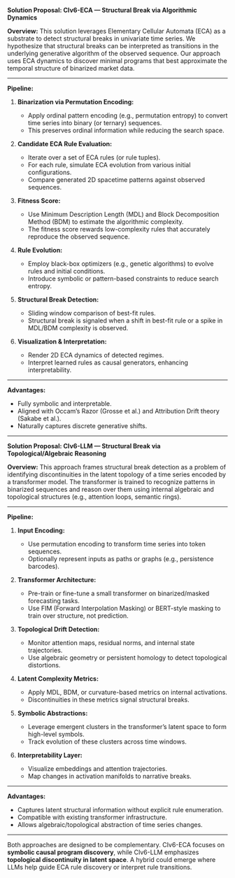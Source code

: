 **Solution Proposal: CIv6-ECA — Structural Break via Algorithmic Dynamics**

**Overview:**
This solution leverages Elementary Cellular Automata (ECA) as a substrate to detect structural breaks in univariate time series. We hypothesize that structural breaks can be interpreted as transitions in the underlying generative algorithm of the observed sequence. Our approach uses ECA dynamics to discover minimal programs that best approximate the temporal structure of binarized market data.

---

**Pipeline:**

1. **Binarization via Permutation Encoding:**

   * Apply ordinal pattern encoding (e.g., permutation entropy) to convert time series into binary (or ternary) sequences.
   * This preserves ordinal information while reducing the search space.

2. **Candidate ECA Rule Evaluation:**

   * Iterate over a set of ECA rules (or rule tuples).
   * For each rule, simulate ECA evolution from various initial configurations.
   * Compare generated 2D spacetime patterns against observed sequences.

3. **Fitness Score:**

   * Use Minimum Description Length (MDL) and Block Decomposition Method (BDM) to estimate the algorithmic complexity.
   * The fitness score rewards low-complexity rules that accurately reproduce the observed sequence.

4. **Rule Evolution:**

   * Employ black-box optimizers (e.g., genetic algorithms) to evolve rules and initial conditions.
   * Introduce symbolic or pattern-based constraints to reduce search entropy.

5. **Structural Break Detection:**

   * Sliding window comparison of best-fit rules.
   * Structural break is signaled when a shift in best-fit rule or a spike in MDL/BDM complexity is observed.

6. **Visualization & Interpretation:**

   * Render 2D ECA dynamics of detected regimes.
   * Interpret learned rules as causal generators, enhancing interpretability.

---

**Advantages:**

* Fully symbolic and interpretable.
* Aligned with Occam’s Razor (Grosse et al.) and Attribution Drift theory (Sakabe et al.).
* Naturally captures discrete generative shifts.

---

**Solution Proposal: CIv6-LLM — Structural Break via Topological/Algebraic Reasoning**

**Overview:**
This approach frames structural break detection as a problem of identifying discontinuities in the latent topology of a time series encoded by a transformer model. The transformer is trained to recognize patterns in binarized sequences and reason over them using internal algebraic and topological structures (e.g., attention loops, semantic rings).

---

**Pipeline:**

1. **Input Encoding:**

   * Use permutation encoding to transform time series into token sequences.
   * Optionally represent inputs as paths or graphs (e.g., persistence barcodes).

2. **Transformer Architecture:**

   * Pre-train or fine-tune a small transformer on binarized/masked forecasting tasks.
   * Use FIM (Forward Interpolation Masking) or BERT-style masking to train over structure, not prediction.

3. **Topological Drift Detection:**

   * Monitor attention maps, residual norms, and internal state trajectories.
   * Use algebraic geometry or persistent homology to detect topological distortions.

4. **Latent Complexity Metrics:**

   * Apply MDL, BDM, or curvature-based metrics on internal activations.
   * Discontinuities in these metrics signal structural breaks.

5. **Symbolic Abstractions:**

   * Leverage emergent clusters in the transformer’s latent space to form high-level symbols.
   * Track evolution of these clusters across time windows.

6. **Interpretability Layer:**

   * Visualize embeddings and attention trajectories.
   * Map changes in activation manifolds to narrative breaks.

---

**Advantages:**

* Captures latent structural information without explicit rule enumeration.
* Compatible with existing transformer infrastructure.
* Allows algebraic/topological abstraction of time series changes.

---

Both approaches are designed to be complementary. CIv6-ECA focuses on **symbolic causal program discovery**, while CIv6-LLM emphasizes **topological discontinuity in latent space**. A hybrid could emerge where LLMs help guide ECA rule discovery or interpret rule transitions.

